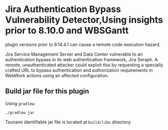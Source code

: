 # Jira Authentication Bypass Vulnerability Detector,Using insights prior to 8.10.0 and WBSGantt
plugin versions prior to 9.14.4.1 can cause a remote code execution hazard.

Jira Service Management Server and Data Center vulnerable to an authentication bypass in its web
authentication framework, Jira Seraph.
A remote, unauthenticated attacker could exploit this by requesting a specially crafted URL to bypass
authentication and authorization requirements in WebWork actions using an affected configuration.

## Build jar file for this plugin

Using `gradlew`:

```shell
./gradlew jar
```

Tsunami identifiable jar file is located at `build/libs` directory.
